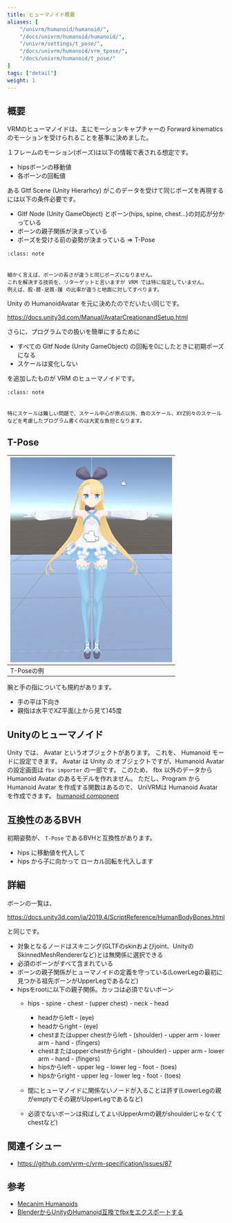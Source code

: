 ```yaml
---
title: ヒューマノイド概要
aliases: [
    "/univrm/humanoid/humanoid/", 
    "/docs/univrm/humanoid/humanoid/", 
    "/univrm/settings/t_pose/", 
    "/docs/univrm/humanoid/vrm_tpose/",
    "/docs/univrm/humanoid/t_pose/"
]
tags: ["detail"]
weight: 1
---
```


## 概要

VRMのヒューマノイドは、主にモーションキャプチャーの Forward kinematics のモーションを受けられることを基準に決めました。

１フレームのモーション(ポーズ)は以下の情報で表される想定です。

* hipsボーンの移動値
* 各ボーンの回転値

ある Gltf Scene (Unity Hierarhcy) がこのデータを受けて同じポーズを再現するには以下の条件必要です。

* Gltf Node (Unity GameObject) とボーン(hips, spine, chest...)の対応が分かっている
* ボーンの親子関係が決まっている
* ポーズを受ける前の姿勢が決まっている => T-Pose

```{admonition} 備考
:class: note


細かく言えば、ボーンの長さが違うと同じポーズになりません。
これを解決する技術を、リターゲットと言いますが VRM では特に指定していません。
例えば、股-膝-足首-踵 の比率が違うと地面に対してすべります。

```


Unity の HumanoidAvatar を元に決めたのでだいたい同じです。

https://docs.unity3d.com/Manual/AvatarCreationandSetup.html

さらに、プログラムでの扱いを簡単にするために

* すべての Gltf Node (Unity GameObject) の回転を0にしたときに初期ポーズになる
* スケールは変化しない

を追加したものが VRM のヒューマノイドです。

```{admonition} 備考
:class: note


特にスケールは難しい問題で、スケール中心が原点以外、負のスケール、XYZ別々のスケールなどを考慮したプログラム書くのは大変な負担となります。

```


## T-Pose

| ![T_pose](/_static/images/vrm/T_pose.png) |
|-------------------------------------------|
| T-Poseの例                                |

腕と手の指についても規約があります。

* 手の平は下向き
* 親指は水平でXZ平面(上から見て)45度

## Unityのヒューマノイド

Unity では、 Avatar というオブジェクトがあります。
これを、 Humanoid モードに設定できます。
Avatar は Unity の オブジェクトですが、Humanoid Avatar の設定画面は `fbx importer` の一部です。
このため、 fbx 以外のデータから Humanoid Avatar のあるモデルを作れません。
ただし、Program から Humanoid Avatar を作成する関数はあるので、
UniVRMは Humanoid Avatar を作成できます。 [humanoid component](/univrm/humanoid/meshutility_humanoid)

## 互換性のあるBVH

初期姿勢が、 `T-Pose` であるBVHと互換性があります。

* hips に移動値を代入して
* hips から子に向かって ローカル回転を代入します

## 詳細

ボーンの一覧は、

https://docs.unity3d.com/ja/2019.4/ScriptReference/HumanBodyBones.html

と同じです。

* 対象となるノードはスキニング(GLTFのskinおよびjoint、UnityのSkinnedMeshRendererなど)とは無関係に選択できる
* 必須のボーンがすべて含まれている
* ボーンの親子関係がヒューマノイドの定義を守っている(LowerLegの最初に見つかる祖先ボーンがUpperLegであるなど)
* hipsをrootに以下の親子関係。カッコは必須でないボーン
    * hips - spine - chest - (upper chest) - neck - head
        * headからleft - (eye)
        * headからright - (eye)
        * chestまたはupper chestからleft - (shoulder) - upper arm - lower arm - hand - (fingers)
        * chestまたはupper chestからright - (shoulder) - upper arm - lower arm - hand - (fingers)
        * hipsからleft - upper leg - lower leg - foot - (toes)
        * hipsからright - upper leg - lower leg - foot - (toes)

    * 間にヒューマノイドに関係ないノードが入ることは許す(LowerLegの親がemptyでその親がUpperLegであるなど)
    * 必須でないボーンは飛ばしてよい(UpperArmの親がshoulderじゃなくてchestなど)

## 関連イシュー

* https://github.com/vrm-c/vrm-specification/issues/87

## 参考

* [Mecanim Humanoids](https://blogs.unity3d.com/jp/2014/05/26/mecanim-humanoids/)
* [BlenderからUnityのHumanoid互換でfbxをエクスポートする](https://qiita.com/ousttrue/items/aead1c943855561b62e7)
